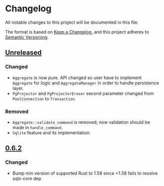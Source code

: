 # Changelog

All notable changes to this project will be documented in this file.

The format is based on [Keep a Changelog](https://keepachangelog.com/en/1.0.0/),
and this project adheres to [Semantic Versioning](https://semver.org/spec/v2.0.0.html).

## [Unreleased]

### Changed

- `Aggregate` is now pure. API changed so user have to implement `Aggregate` for logic and `AggregateManager` in 
  order to handle persistence layer.
- `PgProjector` and `PgProjectorEraser` second parameter changed from `PoolConnection` to `Transaction`.

### Removed

- `Aggregate::validate_command` is removed; now validation should be made in `handle_command`.
- `Sqlite` feature and its implementation.

## [0.6.2]

### Changed

- Bump min version of supported Rust to 1.58 since <1.58 fails to resolve sqlx-core dep

[Unreleased]: https://github.com/primait/event_sourcing.rs/compare/0.6.2...HEAD
[0.6.2]: https://github.com/primait/event_sourcing.rs/compare/0.6.1...0.6.2
